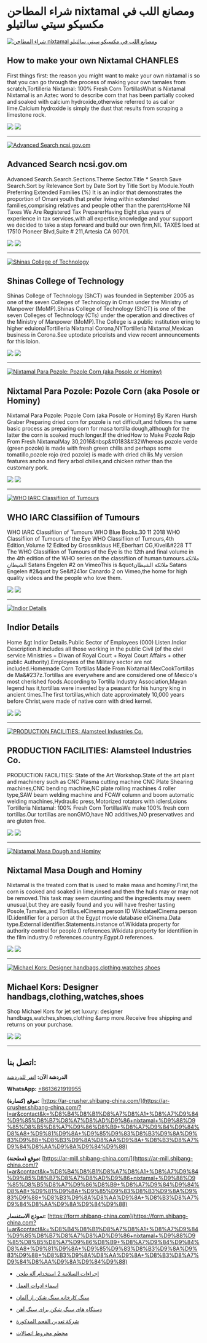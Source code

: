 # شراء المطاحن nixtamal ومصانع اللب في مكسيكو سيتي سالتيلو

<a href="https://swt.shibang-china.com/?n=lxq&l=ar&img&k=%D8%B4%D8%B1%D8%A7%D8%A1+%D8%A7%D9%84%D9%85%D8%B7%D8%A7%D8%AD%D9%86+nixtamal+%D9%88%D9%85%D8%B5%D8%A7%D9%86%D8%B9+%D8%A7%D9%84%D9%84%D8%A8+%D9%81%D9%8A+%D9%85%D9%83%D8%B3%D9%8A%D9%83%D9%88+%D8%B3%D9%8A%D8%AA%D9%8A+%D8%B3%D8%A7%D9%84%D8%AA%D9%8A%D9%84%D9%88" target="_blank">![شراء المطاحن nixtamal ومصانع اللب في مكسيكو سيتي سالتيلو](http://static.shibang-china.com/all-800x300/517.jpg)</a>

## How to make your own Nixtamal CHANFLES
First things first: the reason you might want to make your own nixtamal is so that you can go through the process of making your own tamales from scratch,Tortilleria Nixtamal: 100% Fresh Corn TortillasWhat is Nixtamal Nixtamal is an Aztec word to describe corn that has been partially cooked and soaked with calcium hydroxide,otherwise referred to as cal or lime.Calcium hydroxide is simply the dust that results from scraping a limestone rock.


<a href="https://whatsapp.shibangsoft.com/WhatsApp.php" target="_blank" title="WhatsApp">![](http://static.shibang-china.com/icon/whatsapp.png)</a> <a href="https://swt.shibang-china.com/?n=lxq&l=ar&icon&k=%D8%B4%D8%B1%D8%A7%D8%A1+%D8%A7%D9%84%D9%85%D8%B7%D8%A7%D8%AD%D9%86+nixtamal+%D9%88%D9%85%D8%B5%D8%A7%D9%86%D8%B9+%D8%A7%D9%84%D9%84%D8%A8+%D9%81%D9%8A+%D9%85%D9%83%D8%B3%D9%8A%D9%83%D9%88+%D8%B3%D9%8A%D8%AA%D9%8A+%D8%B3%D8%A7%D9%84%D8%AA%D9%8A%D9%84%D9%88" target="_blank">![](http://static.shibang-china.com/icon/chat-ar.png)</a>

---

<a href="https://swt.shibang-china.com/?n=lxq&l=ar&img&k=%D8%B4%D8%B1%D8%A7%D8%A1+%D8%A7%D9%84%D9%85%D8%B7%D8%A7%D8%AD%D9%86+nixtamal+%D9%88%D9%85%D8%B5%D8%A7%D9%86%D8%B9+%D8%A7%D9%84%D9%84%D8%A8+%D9%81%D9%8A+%D9%85%D9%83%D8%B3%D9%8A%D9%83%D9%88+%D8%B3%D9%8A%D8%AA%D9%8A+%D8%B3%D8%A7%D9%84%D8%AA%D9%8A%D9%84%D9%88" target="_blank">![Advanced Search ncsi.gov.om](http://static.shibang-china.com/all-800x300/774.jpg)</a>

## Advanced Search ncsi.gov.om
Advanced Search.Search.Sections.Theme Sector.Title * Search Save Search.Sort by Relevance Sort by Date Sort by Title Sort by Module.Youth Preferring Extended Families (%) It is an indior that demonstrates the proportion of Omani youth that prefer living within extended families,comprising relatives and people other than the parentsHome Nil Taxes We Are Registered Tax PreparerHaving Eight plus years of experience in tax services,with all expertise,knowledge and your support we decided to take a step forward and build our own firm,NIL TAXES loed at 17510 Pioneer Blvd,Suite # 211,Artesia CA 90701.


<a href="https://whatsapp.shibangsoft.com/WhatsApp.php" target="_blank" title="WhatsApp">![](http://static.shibang-china.com/icon/whatsapp.png)</a> <a href="https://swt.shibang-china.com/?n=lxq&l=ar&icon&k=%D8%B4%D8%B1%D8%A7%D8%A1+%D8%A7%D9%84%D9%85%D8%B7%D8%A7%D8%AD%D9%86+nixtamal+%D9%88%D9%85%D8%B5%D8%A7%D9%86%D8%B9+%D8%A7%D9%84%D9%84%D8%A8+%D9%81%D9%8A+%D9%85%D9%83%D8%B3%D9%8A%D9%83%D9%88+%D8%B3%D9%8A%D8%AA%D9%8A+%D8%B3%D8%A7%D9%84%D8%AA%D9%8A%D9%84%D9%88" target="_blank">![](http://static.shibang-china.com/icon/chat-ar.png)</a>

---

<a href="https://swt.shibang-china.com/?n=lxq&l=ar&img&k=%D8%B4%D8%B1%D8%A7%D8%A1+%D8%A7%D9%84%D9%85%D8%B7%D8%A7%D8%AD%D9%86+nixtamal+%D9%88%D9%85%D8%B5%D8%A7%D9%86%D8%B9+%D8%A7%D9%84%D9%84%D8%A8+%D9%81%D9%8A+%D9%85%D9%83%D8%B3%D9%8A%D9%83%D9%88+%D8%B3%D9%8A%D8%AA%D9%8A+%D8%B3%D8%A7%D9%84%D8%AA%D9%8A%D9%84%D9%88" target="_blank">![Shinas College of Technology](http://static.shibang-china.com/all-800x300/374.jpg)</a>

## Shinas College of Technology
Shinas College of Technology (ShCT) was founded in September 2005 as one of the seven Colleges of Technology in Oman under the Ministry of Manpower (MoMP).Shinas College of Technology (ShCT) is one of the seven Colleges of Technology (CTs) under the operation and directives of the Ministry of Manpower (MoMP).The College is a public institution ering to higher eduionalTortilleria Nixtamal Corona,NYTortilleria Nixtamal,Mexican business in Corona.See uptodate pricelists and view recent announcements for this loion.


<a href="https://whatsapp.shibangsoft.com/WhatsApp.php" target="_blank" title="WhatsApp">![](http://static.shibang-china.com/icon/whatsapp.png)</a> <a href="https://swt.shibang-china.com/?n=lxq&l=ar&icon&k=%D8%B4%D8%B1%D8%A7%D8%A1+%D8%A7%D9%84%D9%85%D8%B7%D8%A7%D8%AD%D9%86+nixtamal+%D9%88%D9%85%D8%B5%D8%A7%D9%86%D8%B9+%D8%A7%D9%84%D9%84%D8%A8+%D9%81%D9%8A+%D9%85%D9%83%D8%B3%D9%8A%D9%83%D9%88+%D8%B3%D9%8A%D8%AA%D9%8A+%D8%B3%D8%A7%D9%84%D8%AA%D9%8A%D9%84%D9%88" target="_blank">![](http://static.shibang-china.com/icon/chat-ar.png)</a>

---

<a href="https://swt.shibang-china.com/?n=lxq&l=ar&img&k=%D8%B4%D8%B1%D8%A7%D8%A1+%D8%A7%D9%84%D9%85%D8%B7%D8%A7%D8%AD%D9%86+nixtamal+%D9%88%D9%85%D8%B5%D8%A7%D9%86%D8%B9+%D8%A7%D9%84%D9%84%D8%A8+%D9%81%D9%8A+%D9%85%D9%83%D8%B3%D9%8A%D9%83%D9%88+%D8%B3%D9%8A%D8%AA%D9%8A+%D8%B3%D8%A7%D9%84%D8%AA%D9%8A%D9%84%D9%88" target="_blank">![Nixtamal Para Pozole: Pozole Corn (aka Posole or Hominy)](http://static.shibang-china.com/all-800x300/1479.jpg)</a>

## Nixtamal Para Pozole: Pozole Corn (aka Posole or Hominy)
Nixtamal Para Pozole: Pozole Corn (aka Posole or Hominy) By Karen Hursh Graber Preparing dried corn for pozole is not difficult,and follows the same basic process as preparing corn for masa tortilla dough,although for the latter the corn is soaked much longer.If the driedHow to Make Pozole Rojo From Fresh NixtamalMay 30,2016&nbsp&#0183&#32Whereas pozole verde (green pozole) is made with fresh green chilis and perhaps some tomatillo,pozole rojo (red pozole) is made with dried chilis.My version features ancho and fiery arbol chilies,and chicken rather than the customary pork.


<a href="https://whatsapp.shibangsoft.com/WhatsApp.php" target="_blank" title="WhatsApp">![](http://static.shibang-china.com/icon/whatsapp.png)</a> <a href="https://swt.shibang-china.com/?n=lxq&l=ar&icon&k=%D8%B4%D8%B1%D8%A7%D8%A1+%D8%A7%D9%84%D9%85%D8%B7%D8%A7%D8%AD%D9%86+nixtamal+%D9%88%D9%85%D8%B5%D8%A7%D9%86%D8%B9+%D8%A7%D9%84%D9%84%D8%A8+%D9%81%D9%8A+%D9%85%D9%83%D8%B3%D9%8A%D9%83%D9%88+%D8%B3%D9%8A%D8%AA%D9%8A+%D8%B3%D8%A7%D9%84%D8%AA%D9%8A%D9%84%D9%88" target="_blank">![](http://static.shibang-china.com/icon/chat-ar.png)</a>

---

<a href="https://swt.shibang-china.com/?n=lxq&l=ar&img&k=%D8%B4%D8%B1%D8%A7%D8%A1+%D8%A7%D9%84%D9%85%D8%B7%D8%A7%D8%AD%D9%86+nixtamal+%D9%88%D9%85%D8%B5%D8%A7%D9%86%D8%B9+%D8%A7%D9%84%D9%84%D8%A8+%D9%81%D9%8A+%D9%85%D9%83%D8%B3%D9%8A%D9%83%D9%88+%D8%B3%D9%8A%D8%AA%D9%8A+%D8%B3%D8%A7%D9%84%D8%AA%D9%8A%D9%84%D9%88" target="_blank">![WHO IARC Classifiion of Tumours](http://static.shibang-china.com/all-800x300/524.jpg)</a>

## WHO IARC Classifiion of Tumours
WHO IARC Classifiion of Tumours WHO Blue Books.30 11 2018 WHO Classifiion of Tumours of the Eye WHO Classifiion of Tumours,4th Edition,Volume 12 Edited by Grossniklaus HE,Eberhart CG,Kivel&#228 TT The WHO Classifiion of Tumours of the Eye is the 12th and final volume in the 4th edition of the WHO series on the classifiion of human tumours.ملائكة الشيطان Satans Engelen #2 on VimeoThis is &quotملائكة الشيطان Satans Engelen #2&quot by Se&#241or Canardo 2 on Vimeo,the home for high quality videos and the people who love them.


<a href="https://whatsapp.shibangsoft.com/WhatsApp.php" target="_blank" title="WhatsApp">![](http://static.shibang-china.com/icon/whatsapp.png)</a> <a href="https://swt.shibang-china.com/?n=lxq&l=ar&icon&k=%D8%B4%D8%B1%D8%A7%D8%A1+%D8%A7%D9%84%D9%85%D8%B7%D8%A7%D8%AD%D9%86+nixtamal+%D9%88%D9%85%D8%B5%D8%A7%D9%86%D8%B9+%D8%A7%D9%84%D9%84%D8%A8+%D9%81%D9%8A+%D9%85%D9%83%D8%B3%D9%8A%D9%83%D9%88+%D8%B3%D9%8A%D8%AA%D9%8A+%D8%B3%D8%A7%D9%84%D8%AA%D9%8A%D9%84%D9%88" target="_blank">![](http://static.shibang-china.com/icon/chat-ar.png)</a>

---

<a href="https://swt.shibang-china.com/?n=lxq&l=ar&img&k=%D8%B4%D8%B1%D8%A7%D8%A1+%D8%A7%D9%84%D9%85%D8%B7%D8%A7%D8%AD%D9%86+nixtamal+%D9%88%D9%85%D8%B5%D8%A7%D9%86%D8%B9+%D8%A7%D9%84%D9%84%D8%A8+%D9%81%D9%8A+%D9%85%D9%83%D8%B3%D9%8A%D9%83%D9%88+%D8%B3%D9%8A%D8%AA%D9%8A+%D8%B3%D8%A7%D9%84%D8%AA%D9%8A%D9%84%D9%88" target="_blank">![Indior Details](http://static.shibang-china.com/all-800x300/530.jpg)</a>

## Indior Details
Home &gt Indior Details.Public Sector of Employees (000) Listen.Indior Description.It includes all those working in the public Civil (of the civil service Ministries + Diwan of Royal Court + Royal Court Affairs + other public Authority).Employees of the Military sector are not included.Homemade Corn Tortillas Made From Nixtamal MexCookTortillas de Ma&#237z.Tortillas are everywhere and are considered one of Mexico's most cherished foods.According to Tortilla Industry Association,Mayan legend has it,tortillas were invented by a peasant for his hungry king in ancient times.The first tortillas,which date approximately 10,000 years before Christ,were made of native corn with dried kernel.


<a href="https://whatsapp.shibangsoft.com/WhatsApp.php" target="_blank" title="WhatsApp">![](http://static.shibang-china.com/icon/whatsapp.png)</a> <a href="https://swt.shibang-china.com/?n=lxq&l=ar&icon&k=%D8%B4%D8%B1%D8%A7%D8%A1+%D8%A7%D9%84%D9%85%D8%B7%D8%A7%D8%AD%D9%86+nixtamal+%D9%88%D9%85%D8%B5%D8%A7%D9%86%D8%B9+%D8%A7%D9%84%D9%84%D8%A8+%D9%81%D9%8A+%D9%85%D9%83%D8%B3%D9%8A%D9%83%D9%88+%D8%B3%D9%8A%D8%AA%D9%8A+%D8%B3%D8%A7%D9%84%D8%AA%D9%8A%D9%84%D9%88" target="_blank">![](http://static.shibang-china.com/icon/chat-ar.png)</a>

---

<a href="https://swt.shibang-china.com/?n=lxq&l=ar&img&k=%D8%B4%D8%B1%D8%A7%D8%A1+%D8%A7%D9%84%D9%85%D8%B7%D8%A7%D8%AD%D9%86+nixtamal+%D9%88%D9%85%D8%B5%D8%A7%D9%86%D8%B9+%D8%A7%D9%84%D9%84%D8%A8+%D9%81%D9%8A+%D9%85%D9%83%D8%B3%D9%8A%D9%83%D9%88+%D8%B3%D9%8A%D8%AA%D9%8A+%D8%B3%D8%A7%D9%84%D8%AA%D9%8A%D9%84%D9%88" target="_blank">![PRODUCTION FACILITIES: Alamsteel Industries Co.](http://static.shibang-china.com/all-800x300/188.jpg)</a>

## PRODUCTION FACILITIES: Alamsteel Industries Co.
PRODUCTION FACILITIES: State of the Art Workshop.State of the art plant and machinery such as CNC Plasma cutting machine CNC Plate Shearing machines,CNC bending machine,NC plate rolling machines 4 roller type,SAW beam welding machine and FCAW column and boom automatic welding machines,Hydraulic press,Motorized rotators with idlersLoions Tortilleria Nixtamal: 100% Fresh Corn TortillasWe make 100% fresh corn tortillas.Our tortillas are nonGMO,have NO additives,NO preservatives and are gluten free.


<a href="https://whatsapp.shibangsoft.com/WhatsApp.php" target="_blank" title="WhatsApp">![](http://static.shibang-china.com/icon/whatsapp.png)</a> <a href="https://swt.shibang-china.com/?n=lxq&l=ar&icon&k=%D8%B4%D8%B1%D8%A7%D8%A1+%D8%A7%D9%84%D9%85%D8%B7%D8%A7%D8%AD%D9%86+nixtamal+%D9%88%D9%85%D8%B5%D8%A7%D9%86%D8%B9+%D8%A7%D9%84%D9%84%D8%A8+%D9%81%D9%8A+%D9%85%D9%83%D8%B3%D9%8A%D9%83%D9%88+%D8%B3%D9%8A%D8%AA%D9%8A+%D8%B3%D8%A7%D9%84%D8%AA%D9%8A%D9%84%D9%88" target="_blank">![](http://static.shibang-china.com/icon/chat-ar.png)</a>

---

<a href="https://swt.shibang-china.com/?n=lxq&l=ar&img&k=%D8%B4%D8%B1%D8%A7%D8%A1+%D8%A7%D9%84%D9%85%D8%B7%D8%A7%D8%AD%D9%86+nixtamal+%D9%88%D9%85%D8%B5%D8%A7%D9%86%D8%B9+%D8%A7%D9%84%D9%84%D8%A8+%D9%81%D9%8A+%D9%85%D9%83%D8%B3%D9%8A%D9%83%D9%88+%D8%B3%D9%8A%D8%AA%D9%8A+%D8%B3%D8%A7%D9%84%D8%AA%D9%8A%D9%84%D9%88" target="_blank">![Nixtamal Masa Dough and Hominy](http://static.shibang-china.com/all-800x300/994.jpg)</a>

## Nixtamal Masa Dough and Hominy
Nixtamal is the treated corn that is used to make masa and hominy.First,the corn is cooked and soaked in lime,rinsed and then the hulls may or may not be removed.This task may seem daunting and the ingredients may seem unusual,but they are easily found and you will have fresher tasting Posole,Tamales,and Tortillas.elCinema person ID WikidataelCinema person ID.identifier for a person at the Egypt movie database elCinema.Data type.External identifier.Statements.instance of.Wikidata property for authority control for people.0 references.Wikidata property for identifiion in the film industry.0 references.country.Egypt.0 references.


<a href="https://whatsapp.shibangsoft.com/WhatsApp.php" target="_blank" title="WhatsApp">![](http://static.shibang-china.com/icon/whatsapp.png)</a> <a href="https://swt.shibang-china.com/?n=lxq&l=ar&icon&k=%D8%B4%D8%B1%D8%A7%D8%A1+%D8%A7%D9%84%D9%85%D8%B7%D8%A7%D8%AD%D9%86+nixtamal+%D9%88%D9%85%D8%B5%D8%A7%D9%86%D8%B9+%D8%A7%D9%84%D9%84%D8%A8+%D9%81%D9%8A+%D9%85%D9%83%D8%B3%D9%8A%D9%83%D9%88+%D8%B3%D9%8A%D8%AA%D9%8A+%D8%B3%D8%A7%D9%84%D8%AA%D9%8A%D9%84%D9%88" target="_blank">![](http://static.shibang-china.com/icon/chat-ar.png)</a>

---

<a href="https://swt.shibang-china.com/?n=lxq&l=ar&img&k=%D8%B4%D8%B1%D8%A7%D8%A1+%D8%A7%D9%84%D9%85%D8%B7%D8%A7%D8%AD%D9%86+nixtamal+%D9%88%D9%85%D8%B5%D8%A7%D9%86%D8%B9+%D8%A7%D9%84%D9%84%D8%A8+%D9%81%D9%8A+%D9%85%D9%83%D8%B3%D9%8A%D9%83%D9%88+%D8%B3%D9%8A%D8%AA%D9%8A+%D8%B3%D8%A7%D9%84%D8%AA%D9%8A%D9%84%D9%88" target="_blank">![Michael Kors: Designer handbags,clothing,watches,shoes](http://static.shibang-china.com/all-800x300/647.jpg)</a>

## Michael Kors: Designer handbags,clothing,watches,shoes
Shop Michael Kors for jet set luxury: designer handbags,watches,shoes,clothing &amp more.Receive free shipping and returns on your purchase.

<a href="https://whatsapp.shibangsoft.com/WhatsApp.php" target="_blank" title="WhatsApp">![](http://static.shibang-china.com/icon/whatsapp.png)</a> <a href="https://swt.shibang-china.com/?l=ar&icon&k=%D8%B4%D8%B1%D8%A7%D8%A1+%D8%A7%D9%84%D9%85%D8%B7%D8%A7%D8%AD%D9%86+nixtamal+%D9%88%D9%85%D8%B5%D8%A7%D9%86%D8%B9+%D8%A7%D9%84%D9%84%D8%A8+%D9%81%D9%8A+%D9%85%D9%83%D8%B3%D9%8A%D9%83%D9%88+%D8%B3%D9%8A%D8%AA%D9%8A+%D8%B3%D8%A7%D9%84%D8%AA%D9%8A%D9%84%D9%88" target="_blank">![](http://static.shibang-china.com/icon/chat-ar.png)</a>

---
## اتصل بنا:

**الدردشة الآن:** [انقر للدردشة](https://swt.shibang-china.com?l=ar&contact&k=%D8%B4%D8%B1%D8%A7%D8%A1+%D8%A7%D9%84%D9%85%D8%B7%D8%A7%D8%AD%D9%86+nixtamal+%D9%88%D9%85%D8%B5%D8%A7%D9%86%D8%B9+%D8%A7%D9%84%D9%84%D8%A8+%D9%81%D9%8A+%D9%85%D9%83%D8%B3%D9%8A%D9%83%D9%88+%D8%B3%D9%8A%D8%AA%D9%8A+%D8%B3%D8%A7%D9%84%D8%AA%D9%8A%D9%84%D9%88)

**WhatsApp:**  [+8613621919955](https://whatsapp.shibangsoft.com/WhatsApp.php)

**موقع (كسارة):** [https://ar-crusher.shibang-china.com/](https://ar-crusher.shibang-china.com/?l=ar&contact&k=%D8%B4%D8%B1%D8%A7%D8%A1+%D8%A7%D9%84%D9%85%D8%B7%D8%A7%D8%AD%D9%86+nixtamal+%D9%88%D9%85%D8%B5%D8%A7%D9%86%D8%B9+%D8%A7%D9%84%D9%84%D8%A8+%D9%81%D9%8A+%D9%85%D9%83%D8%B3%D9%8A%D9%83%D9%88+%D8%B3%D9%8A%D8%AA%D9%8A+%D8%B3%D8%A7%D9%84%D8%AA%D9%8A%D9%84%D9%88)

**موقع (مطحنة):** [https://ar-mill.shibang-china.com/](https://ar-mill.shibang-china.com/?l=ar&contact&k=%D8%B4%D8%B1%D8%A7%D8%A1+%D8%A7%D9%84%D9%85%D8%B7%D8%A7%D8%AD%D9%86+nixtamal+%D9%88%D9%85%D8%B5%D8%A7%D9%86%D8%B9+%D8%A7%D9%84%D9%84%D8%A8+%D9%81%D9%8A+%D9%85%D9%83%D8%B3%D9%8A%D9%83%D9%88+%D8%B3%D9%8A%D8%AA%D9%8A+%D8%B3%D8%A7%D9%84%D8%AA%D9%8A%D9%84%D9%88)

**نموذج الاستفسار:** [https://form.shibang-china.com](https://form.shibang-china.com?l=ar&contact&k=%D8%B4%D8%B1%D8%A7%D8%A1+%D8%A7%D9%84%D9%85%D8%B7%D8%A7%D8%AD%D9%86+nixtamal+%D9%88%D9%85%D8%B5%D8%A7%D9%86%D8%B9+%D8%A7%D9%84%D9%84%D8%A8+%D9%81%D9%8A+%D9%85%D9%83%D8%B3%D9%8A%D9%83%D9%88+%D8%B3%D9%8A%D8%AA%D9%8A+%D8%B3%D8%A7%D9%84%D8%AA%D9%8A%D9%84%D9%88)

* [إجراءات السلامة 2 استخدام آلة طحن](../45/%D8%A5%D8%AC%D8%B1%D8%A7%D8%A1%D8%A7%D8%AA%20%D8%A7%D9%84%D8%B3%D9%84%D8%A7%D9%85%D8%A9%202%20%D8%A7%D8%B3%D8%AA%D8%AE%D8%AF%D8%A7%D9%85%20%D8%A2%D9%84%D8%A9%20%D8%B7%D8%AD%D9%86.md)

* [اسماء ادوات العمل](../41/%D8%A7%D8%B3%D9%85%D8%A7%D8%A1%20%D8%A7%D8%AF%D9%88%D8%A7%D8%AA%20%D8%A7%D9%84%D8%B9%D9%85%D9%84.md)

* [سنگ کارخانه سنگ شکن از آلمان](../41/%D8%B3%D9%86%DA%AF%20%DA%A9%D8%A7%D8%B1%D8%AE%D8%A7%D9%86%D9%87%20%D8%B3%D9%86%DA%AF%20%D8%B4%DA%A9%D9%86%20%D8%A7%D8%B2%20%D8%A2%D9%84%D9%85%D8%A7%D9%86.md)

* [دستگاه های سنگ شکن برای سنگ آهن](../42/%D8%AF%D8%B3%D8%AA%DA%AF%D8%A7%D9%87%20%D9%87%D8%A7%DB%8C%20%D8%B3%D9%86%DA%AF%20%D8%B4%DA%A9%D9%86%20%D8%A8%D8%B1%D8%A7%DB%8C%20%D8%B3%D9%86%DA%AF%20%D8%A2%D9%87%D9%86.md)

* [شركة تعدين الفحم المذكورة](../44/%D8%B4%D8%B1%D9%83%D8%A9%20%D8%AA%D8%B9%D8%AF%D9%8A%D9%86%20%D8%A7%D9%84%D9%81%D8%AD%D9%85%20%D8%A7%D9%84%D9%85%D8%B0%D9%83%D9%88%D8%B1%D8%A9.md)

* [محطم مخروط اتصالات](../43/%D9%85%D8%AD%D8%B7%D9%85%20%D9%85%D8%AE%D8%B1%D9%88%D8%B7%20%D8%A7%D8%AA%D8%B5%D8%A7%D9%84%D8%A7%D8%AA.md)